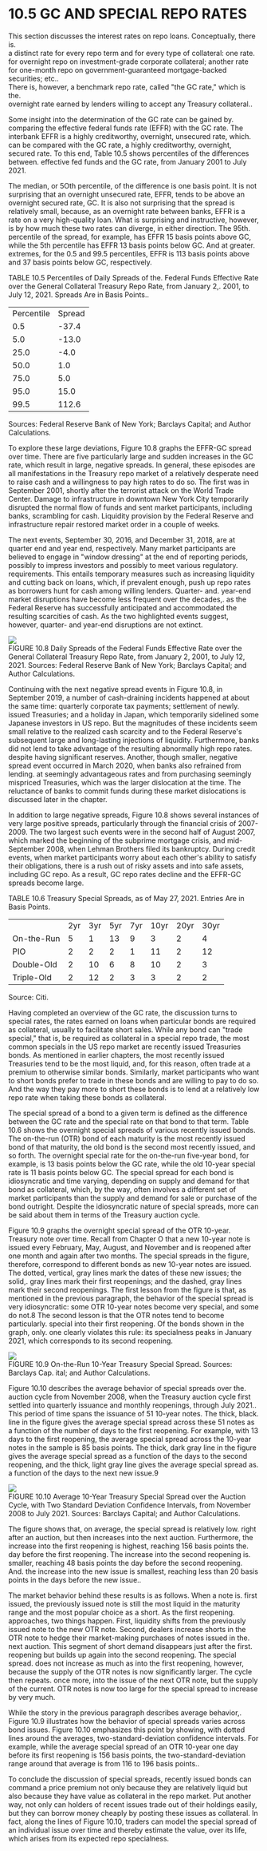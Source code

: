 # 10.5 GC AND SPECIAL REPO RATES  

This section discusses the interest rates on repo loans. Conceptually, there is.   
a distinct rate for every repo term and for every type of collateral: one rate.   
for overnight repo on investment-grade corporate collateral; another rate for one-month repo on government-guaranteed mortgage-backed securities; etc..   
There is, however, a benchmark repo rate, called "the GC rate," which is the.   
overnight rate earned by lenders willing to accept any Treasury collateral..  

Some insight into the determination of the GC rate can be gained by. comparing the effective federal funds rate (EFFR) with the GC rate. The interbank EFFR is a highly creditworthy, overnight, unsecured rate, which. can be compared with the GC rate, a highly creditworthy, overnight, secured rate. To this end, Table 10.5 shows percentiles of the differences between. effective fed funds and the GC rate, from January 2001 to July 2021.  

The median, or 5Oth percentile, of the difference is one basis point. It is not surprising that an overnight unsecured rate, EFFR, tends to be above an overnight secured rate, GC. It is also not surprising that the spread is relatively small, because, as an overnight rate between banks, EFFR is a rate on a very high-quality loan. What is surprising and instructive, however, is by how much these two rates can diverge, in either direction. The 95th. percentile of the spread, for example, has EFFR 15 basis points above GC, while the 5th percentile has EFFR 13 basis points below GC. And at greater. extremes, for the 0.5 and 99.5 percentiles, EFFR is 113 basis points above and 37 basis points below GC, respectively.  

TABLE 10.5 Percentiles of Daily Spreads of the. Federal Funds Effective Rate over the General Collateral Treasury Repo Rate, from January 2,. 2001, to July 12, 2021. Spreads Are in Basis Points..   


<html><body><table><tr><td>Percentile</td><td>Spread</td></tr><tr><td>0.5</td><td>-37.4</td></tr><tr><td>5.0</td><td>-13.0</td></tr><tr><td>25.0</td><td>-4.0</td></tr><tr><td>50.0</td><td>1.0</td></tr><tr><td>75.0</td><td>5.0</td></tr><tr><td>95.0</td><td>15.0</td></tr><tr><td>99.5</td><td>112.6</td></tr></table></body></html>

Sources: Federal Reserve Bank of New York; Barclays Capital; and Author Calculations.  

To explore these large deviations, Figure 10.8 graphs the EFFR-GC spread over time. There are five particularly large and sudden increases in the GC rate, which result in large, negative spreads. In general, these episodes are all manifestations in the Treasury repo market of a relatively desperate need to raise cash and a willingness to pay high rates to do so. The first was in September 2001, shortly after the terrorist attack on the World Trade Center. Damage to infrastructure in downtown New York City temporarily disrupted the normal flow of funds and sent market participants, including banks, scrambling for cash. Liquidity provision by the Federal Reserve and infrastructure repair restored market order in a couple of weeks.  

The next events, September 30, 2016, and December 31, 2018, are at quarter end and year end, respectively. Many market participants are believed to engage in "window dressing" at the end of reporting periods, possibly to impress investors and possibly to meet various regulatory. requirements. This entails temporary measures such as increasing liquidity and cutting back on loans, which, if prevalent enough, push up repo rates as borrowers hunt for cash among willing lenders. Quarter- and. year-end market disruptions have become less frequent over the decades,. as the Federal Reserve has successfully anticipated and accommodated the resulting scarcities of cash. As the two highlighted events suggest, however, quarter- and year-end disruptions are not extinct.  

![](images/1010e958c9a47b0655a1f9d8ddf1e4ead2ced0ea8c8dd640ec687e29d1b2e85d.jpg)  
FIGURE 10.8 Daily Spreads of the Federal Funds Effective Rate over the General Collateral Treasury Repo Rate, from January 2, 2001, to July 12, 2021. Sources: Federal Reserve Bank of New York; Barclays Capital; and Author Calculations.  

Continuing with the next negative spread events in Figure 10.8, in September 2019, a number of cash-draining incidents happened at about the same time: quarterly corporate tax payments; settlement of newly. issued Treasuries; and a holiday in Japan, which temporarily sidelined some Japanese investors in US repo. But the magnitudes of these incidents seem small relative to the realized cash scarcity and to the Federal Reserve's subsequent large and long-lasting injections of liquidity. Furthermore, banks did not lend to take advantage of the resulting abnormally high repo rates. despite having significant reserves. Another, though smaller, negative spread event occurred in March 2020, when banks also refrained from lending. at seemingly advantageous rates and from purchasing seemingly mispriced Treasuries, which was the larger dislocation at the time. The reluctance of banks to commit funds during these market dislocations is discussed later in the chapter.  

In addition to large negative spreads, Figure 10.8 shows several instances of very large positive spreads, particularly through the financial crisis of 2007-2009. The two largest such events were in the second half of August 2007, which marked the beginning of the subprime mortgage crisis, and mid-September 2008, when Lehman Brothers filed its bankruptcy. During credit events, when market participants worry about each other's ability to satisfy their obligations, there is a rush out of risky assets and into safe assets, including GC repo. As a result, GC repo rates decline and the EFFR-GC spreads become large.  

TABLE 10.6 Treasury Special Spreads, as of May 27, 2021. Entries Are in Basis Points.   


<html><body><table><tr><td></td><td>2yr</td><td>3yr</td><td>5yr</td><td>7yr</td><td>10yr</td><td>20yr</td><td>30yr</td></tr><tr><td>On-the-Run</td><td>5</td><td>1</td><td>13</td><td>9</td><td>3</td><td>2</td><td>4</td></tr><tr><td>PIO</td><td>2</td><td>2</td><td>2</td><td>1</td><td>11</td><td>2</td><td>12</td></tr><tr><td>Double-Old</td><td>2</td><td>10</td><td>6</td><td>8</td><td>10</td><td>2</td><td>3</td></tr><tr><td>Triple-Old</td><td>2</td><td>12</td><td>2</td><td>3</td><td>3</td><td>2</td><td>2</td></tr></table></body></html>

Source: Citi.  

Having completed an overview of the GC rate, the discussion turns to special rates, the rates earned on loans when particular bonds are required as collateral, usually to facilitate short sales. While any bond can "trade special," that is, be required as collateral in a special repo trade, the most common specials in the US repo market are recently issued Treasuries bonds. As mentioned in earlier chapters, the most recently issued Treasuries tend to be the most liquid, and, for this reason, often trade at a premium to otherwise similar bonds. Similarly, market participants who want to short bonds prefer to trade in these bonds and are willing to pay to do so. And the way they pay more to short these bonds is to lend at a relatively low repo rate when taking these bonds as collateral.  

The special spread of a bond to a given term is defined as the difference between the GC rate and the special rate on that bond to that term. Table 10.6 shows the overnight special spreads of various recently issued bonds. The on-the-run (OTR) bond of each maturity is the most recently issued bond of that maturity, the old bond is the second most recently issued, and so forth. The overnight special rate for the on-the-run five-year bond, for example, is 13 basis points below the GC rate, while the old 10-year special rate is 11 basis points below GC. The special spread for each bond is idiosyncratic and time varying, depending on supply and demand for that bond as collateral, which, by the way, often involves a different set of market participants than the supply and demand for sale or purchase of the bond outright. Despite the idiosyncratic nature of special spreads, more can be said about them in terms of the Treasury auction cycle.  

Figure 10.9 graphs the overnight special spread of the OTR 10-year. Treasury note over time. Recall from Chapter O that a new 10-year note is issued every February, May, August, and November and is reopened after one month and again after two months. The special spreads in the figure, therefore, correspond to different bonds as new 10-year notes are issued. The dotted, vertical, gray lines mark the dates of these new issues; the solid,. gray lines mark their first reopenings; and the dashed, gray lines mark their second reopenings. The first lesson from the figure is that, as mentioned in the previous paragraph, the behavior of the special spread is very idiosyncratic: some OTR 10-year notes become very special, and some do not.8 The second lesson is that the OTR notes tend to become particularly. special into their first reopening. Of the bonds shown in the graph, only. one clearly violates this rule: its specialness peaks in January 2021, which corresponds to its second reopening.  

![](images/0dbfbc0643c3d6642bdeecc5818e2b52f12d5042946d2d266213128fb4f056f8.jpg)  
FIGURE 10.9  On-the-Run 10-Year Treasury Special Spread. Sources: Barclays Cap. ital; and Author Calculations.  

Figure 10.10 describes the average behavior of special spreads over the. auction cycle from November 2008, when the Treasury auction cycle first settled into quarterly issuance and monthly reopenings, through July 2021.. This period of time spans the issuance of 51 10-year notes. The thick, black. line in the figure gives the average special spread across these 51 notes as a function of the number of days to the first reopening. For example, with 13 days to the first reopening, the average special spread across the 10-year notes in the sample is 85 basis points. The thick, dark gray line in the figure gives the average special spread as a function of the days to the second reopening, and the thick, light gray line gives the average special spread as. a function of the days to the next new issue.9  

![](images/0996f03f2a7270cb8a47e4d333bbf44c3825d59a87dc2c36aad196a1aef813ea.jpg)  
FIGURE 10.10  Average 10-Year Treasury Special Spread over the Auction Cycle, with Two Standard Deviation Confidence Intervals, from November 2008 to July 2021. Sources: Barclays Capital; and Author Calculations.  

The figure shows that, on average, the special spread is relatively low. right after an auction, but then increases into the next auction. Furthermore, the increase into the first reopening is highest, reaching 156 basis points the. day before the first reopening. The increase into the second reopening is. smaller, reaching 48 basis points the day before the second reopening. And. the increase into the new issue is smallest, reaching less than 20 basis points in the days before the new issue..  

The market behavior behind these results is as follows. When a note is. first issued, the previously issued note is still the most liquid in the maturity range and the most popular choice as a short. As the first reopening. approaches, two things happen. First, liquidity shifts from the previously issued note to the new OTR note. Second, dealers increase shorts in the OTR note to hedge their market-making purchases of notes issued in the. next auction. This segment of short demand disappears just after the first. reopening but builds up again into the second reopening. The special spread. does not increase as much as into the first reopening, however, because the supply of the OTR notes is now significantly larger. The cycle then repeats. once more, into the issue of the next OTR note, but the supply of the current. OTR notes is now too large for the special spread to increase by very much.  

While the story in the previous paragraph describes average behavior,. Figure 10.9 illustrates how the behavior of special spreads varies across bond issues. Figure 10.10 emphasizes this point by showing, with dotted lines around the averages, two-standard-deviation confidence intervals. For example, while the average special spread of an OTR 10-year one day before its first reopening is 156 basis points, the two-standard-deviation range around that average is from 116 to 196 basis points..  

To conclude the discussion of special spreads, recently issued bonds can command a price premium not only because they are relatively liquid but also because they have value as collateral in the repo market. Put another way, not only can holders of recent issues trade out of their holdings easily, but they can borrow money cheaply by posting these issues as collateral. In fact, along the lines of Figure 10.10, traders can model the special spread of an individual issue over time and thereby estimate the value, over its life, which arises from its expected repo specialness.  

